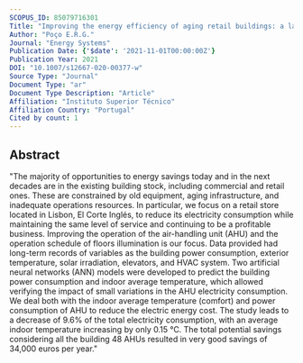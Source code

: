 ```yaml
---
SCOPUS_ID: 85079716301
Title: "Improving the energy efficiency of aging retail buildings: a large department store in Lisbon as case study"
Author: "Poço E.R.G."
Journal: "Energy Systems"
Publication Date: {'$date': '2021-11-01T00:00:00Z'}
Publication Year: 2021
DOI: "10.1007/s12667-020-00377-w"
Source Type: "Journal"
Document Type: "ar"
Document Type Description: "Article"
Affiliation: "Instituto Superior Técnico"
Affiliation Country: "Portugal"
Cited by count: 1
---
```


## Abstract
"The majority of opportunities to energy savings today and in the next decades are in the existing building stock, including commercial and retail ones. These are constrained by old equipment, aging infrastructure, and inadequate operations resources. In particular, we focus on a retail store located in Lisbon, El Corte Inglés, to reduce its electricity consumption while maintaining the same level of service and continuing to be a profitable business. Improving the operation of the air-handling unit (AHU) and the operation schedule of floors illumination is our focus. Data provided had long-term records of variables as the building power consumption, exterior temperature, solar irradiation, elevators, and HVAC system. Two artificial neural networks (ANN) models were developed to predict the building power consumption and indoor average temperature, which allowed verifying the impact of small variations in the AHU electricity consumption. We deal both with the indoor average temperature (comfort) and power consumption of AHU to reduce the electric energy cost. The study leads to a decrease of 9.6% of the total electricity consumption, with an average indoor temperature increasing by only 0.15 °C. The total potential savings considering all the building 48 AHUs resulted in very good savings of 34,000 euros per year."
